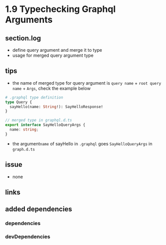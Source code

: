 # 1.9 Typechecking Graphql Arguments

## section.log

- define query argument and merge it to type
- usage for merged query argument type

## tips

- the name of merged type for query argument is `query name` + `root query name` + `Args`, check the example below

```graphql
# .graphql type definition
type Query {
  sayHello(name: String!): SayHelloResponse!
}
```

```typescript
// merged type in graphql.d.ts
export interface SayHelloQueryArgs {
  name: string;
}
```

- the argument`name` of sayHello in `.graphql` goes `SayHelloQueryArgs` in `graph.d.ts`

## issue

- none

## links

## added dependencies

### dependencies

### devDependencies
